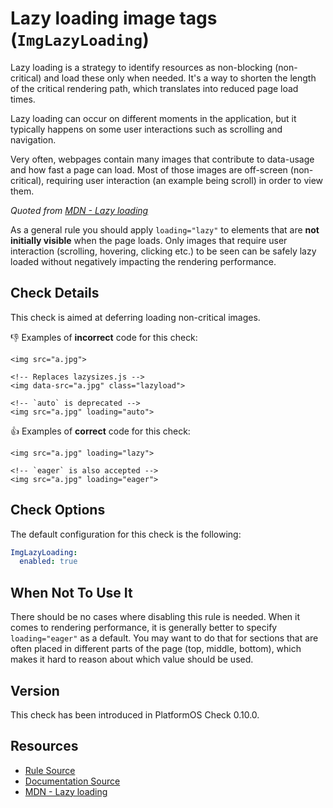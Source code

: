 # Lazy loading image tags (`ImgLazyLoading`)

Lazy loading is a strategy to identify resources as non-blocking (non-critical) and load these only when needed. It's a way to shorten the length of the critical rendering path, which translates into reduced page load times.

Lazy loading can occur on different moments in the application, but it typically happens on some user interactions such as scrolling and navigation.

Very often, webpages contain many images that contribute to data-usage and how fast a page can load. Most of those images are off-screen (non-critical), requiring user interaction (an example being scroll) in order to view them.

_Quoted from [MDN - Lazy loading][mdn]_

As a general rule you should apply `loading="lazy"` to elements that are **not initially visible** when the page loads. Only images that require user interaction (scrolling, hovering, clicking etc.) to be seen can be safely lazy loaded without negatively impacting the rendering performance.

## Check Details

This check is aimed at deferring loading non-critical images.

:-1: Examples of **incorrect** code for this check:

```liquid
<img src="a.jpg">

<!-- Replaces lazysizes.js -->
<img data-src="a.jpg" class="lazyload">

<!-- `auto` is deprecated -->
<img src="a.jpg" loading="auto">
```

:+1: Examples of **correct** code for this check:

```liquid
<img src="a.jpg" loading="lazy">

<!-- `eager` is also accepted -->
<img src="a.jpg" loading="eager">
```

## Check Options

The default configuration for this check is the following:

```yaml
ImgLazyLoading:
  enabled: true
```

## When Not To Use It

There should be no cases where disabling this rule is needed. When it comes to rendering performance, it is generally better to specify `loading="eager"` as a default. You may want to do that for sections that are often placed in different parts of the page (top, middle, bottom), which makes it hard to reason about which value should be used.

## Version

This check has been introduced in PlatformOS Check 0.10.0.

## Resources

- [Rule Source][codesource]
- [Documentation Source][docsource]
- [MDN - Lazy loading][mdn]

[codesource]: /lib/platformos_check/checks/img_lazy_loading.rb
[docsource]: /docs/checks/img_lazy_loading.md
[mdn]: https://developer.mozilla.org/en-US/docs/Web/Performance/Lazy_loading
